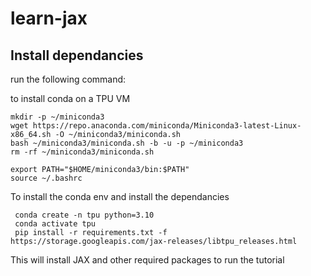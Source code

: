 # learn-jax

## Install dependancies
 run the following command:

 to install conda on a TPU VM
 ```shell
mkdir -p ~/miniconda3
wget https://repo.anaconda.com/miniconda/Miniconda3-latest-Linux-x86_64.sh -O ~/miniconda3/miniconda.sh
bash ~/miniconda3/miniconda.sh -b -u -p ~/miniconda3
rm -rf ~/miniconda3/miniconda.sh

export PATH="$HOME/miniconda3/bin:$PATH"
source ~/.bashrc
```

To install the conda env and install the dependancies
```shell
 conda create -n tpu python=3.10 
 conda activate tpu
 pip install -r requirements.txt -f https://storage.googleapis.com/jax-releases/libtpu_releases.html
 ```

 This will install JAX and other required packages to run the tutorial